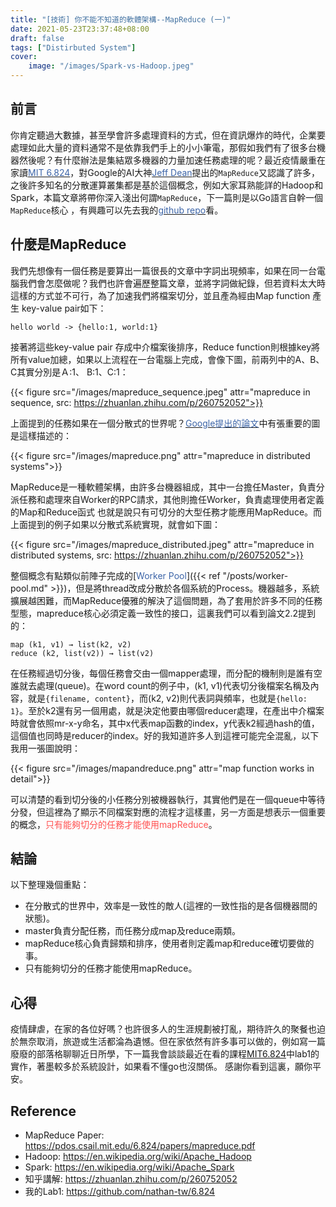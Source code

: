 ```yaml
---
title: "[技術] 你不能不知道的軟體架構--MapReduce (一)"
date: 2021-05-23T23:37:48+08:00
draft: false
tags: ["Distirbuted System"]
cover:
    image: "/images/Spark-vs-Hadoop.jpeg"
---
```


## 前言

你肯定聽過大數據，甚至學會許多處理資料的方式，但在資訊爆炸的時代，企業要處理如此大量的資料通常不是依靠我們手上的小小筆電，那假如我們有了很多台機器然後呢？有什麼辦法是集結眾多機器的力量加速任務處理的呢？最近疫情嚴重在家讀[<span style="color:#3D65A8">MIT 6.824</span>](https://pdos.csail.mit.edu/6.824/schedule.html)，對Google的AI大神[<span style="color:#3D65A8">Jeff Dean</span>](https://en.wikipedia.org/wiki/Jeff_Dean)提出的`MapReduce`又認識了許多，之後許多知名的分散運算叢集都是基於這個概念，例如大家耳熟能詳的Hadoop和Spark，本篇文章將帶你深入淺出何謂`MapReduce`，下一篇則是以Go語言自幹一個`MapReduce`核心 ，有興趣可以先去我的[<span style="color:#3D65A8">github repo</span>](https://github.com/nathan-tw/6.824)看。

## 什麼是MapReduce

我們先想像有一個任務是要算出一篇很長的文章中字詞出現頻率，如果在同一台電腦我們會怎麼做呢？我們也許會遍歷整篇文章，並將字詞做紀錄，但若資料太大時這樣的方式並不可行，為了加速我們將檔案切分，並且產為經由Map function 產生 key-value pair如下：

`hello world -> {hello:1, world:1}`

接著將這些key-value pair 存成中介檔案後排序，Reduce function則根據key將所有value加總，如果以上流程在一台電腦上完成，會像下圖，前兩列中的A、B、C其實分別是Ａ:1、 B:1、C:1：

{{< figure src="/images/mapreduce_sequence.jpeg" attr="mapreduce in sequence, src: https://zhuanlan.zhihu.com/p/260752052">}}

上面提到的任務如果在一個分散式的世界呢？[<span style="color:#3D65A8">Google提出的論文</span>](https://pdos.csail.mit.edu/6.824/papers/mapreduce.pdf)中有張重要的圖是這樣描述的：

{{< figure src="/images/mapreduce.png" attr="mapreduce in distributed systems">}}

MapReduce是一種軟體架構，由許多台機器組成，其中一台擔任Master，負責分派任務和處理來自Worker的RPC請求，其他則擔任Worker，負責處理使用者定義的Map和Reduce函式
也就是說只有可切分的大型任務才能應用MapReduce。而上面提到的例子如果以分散式系統實現，就會如下圖：

{{< figure src="/images/mapreduce_distributed.jpeg" attr="mapreduce in distributed systems, src: https://zhuanlan.zhihu.com/p/260752052">}}

整個概念有點類似前陣子完成的[<span style="color:#3D65A8">Worker Pool</span>]({{< ref "/posts/worker-pool.md" >}})，但是將thread改成分散於各個系統的Process。機器越多，系統擴展越困難，而MapReduce優雅的解決了這個問題，為了套用於許多不同的任務型態，mapreduce核心必須定義一致性的接口，這裏我們可以看到論文2.2提到的：
```
map (k1, v1) → list(k2, v2)
reduce (k2, list(v2)) → list(v2)
```
在任務經過切分後，每個任務會交由一個mapper處理，而分配的機制則是誰有空誰就去處理(queue)。在word count的例子中，(k1, v1)代表切分後檔案名稱及內容，就是`{filename, content}`，而(k2, v2)則代表詞與頻率，也就是`{hello: 1}`。至於k2還有另一個用處，就是決定他要由哪個reducer處理，在產出中介檔案時就會依照mr-x-y命名，其中x代表map函數的index，y代表k2經過hash的值，這個值也同時是reducer的index。好的我知道許多人到這裡可能完全混亂，以下我用一張圖說明：

{{< figure src="/images/mapandreduce.png" attr="map function works in detail">}}

可以清楚的看到切分後的小任務分別被機器執行，其實他們是在一個queue中等待分發，但這裡為了顯示不同檔案對應的流程才這樣畫，另一方面是想表示一個重要的概念，<span style="color:#FF5151">只有能夠切分的任務才能使用mapReduce</span>。

## 結論

以下整理幾個重點：
* 在分散式的世界中，效率是一致性的敵人(這裡的一致性指的是各個機器間的狀態)。
* master負責分配任務，而任務分成map及reduce兩類。
* mapReduce核心負責歸類和排序，使用者則定義map和reduce確切要做的事。
* 只有能夠切分的任務才能使用mapReduce。

## 心得
疫情肆虐，在家的各位好嗎？也許很多人的生涯規劃被打亂，期待許久的聚餐也迫於無奈取消，旅遊或生活都淪為遺憾。但在家依然有許多事可以做的，例如寫一篇廢廢的部落格聊聊近日所學，下一篇我會談談最近在看的課程[MIT6.824](https://pdos.csail.mit.edu/6.824/schedule.html)中lab1的實作，著墨較多於系統設計，如果看不懂go也沒關係。
感謝你看到這裏，願你平安。

## Reference

- MapReduce Paper: https://pdos.csail.mit.edu/6.824/papers/mapreduce.pdf
- Hadoop: https://en.wikipedia.org/wiki/Apache_Hadoop
- Spark: https://en.wikipedia.org/wiki/Apache_Spark
- 知乎講解: https://zhuanlan.zhihu.com/p/260752052
- 我的Lab1: https://github.com/nathan-tw/6.824